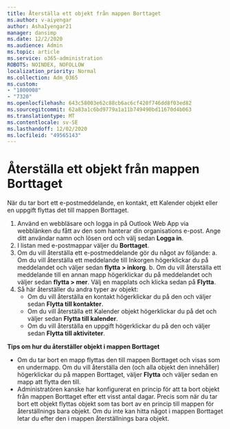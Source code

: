```yaml
---
title: Återställa ett objekt från mappen Borttaget
ms.author: v-aiyengar
author: AshaIyengar21
manager: dansimp
ms.date: 12/2/2020
ms.audience: Admin
ms.topic: article
ms.service: o365-administration
ROBOTS: NOINDEX, NOFOLLOW
localization_priority: Normal
ms.collection: Adm_O365
ms.custom:
- "1800008"
- "7320"
ms.openlocfilehash: 643c58003e62c88cb6ac6cf420f746dd8f03ed82
ms.sourcegitcommit: 62a83a1c6bd9779a1a11b749490bd11670d4b063
ms.translationtype: MT
ms.contentlocale: sv-SE
ms.lasthandoff: 12/02/2020
ms.locfileid: "49565143"
---
```

# <a name="recover-an-item-from-your-deleted-items-folder"></a>Återställa ett objekt från mappen Borttaget

När du tar bort ett e-postmeddelande, en kontakt, ett Kalender objekt eller en uppgift flyttas det till mappen Borttaget.

1. Använd en webbläsare och logga in på Outlook Web App via webblänken du fått av den som hanterar din organisations e-post. Ange ditt användar namn och lösen ord och välj sedan **Logga in**.
1. I listan med e-postmappar väljer du **Borttaget**.
1. Om du vill återställa ett e-postmeddelande gör du något av följande: a. Om du vill återställa ett meddelande till Inkorgen högerklickar du på meddelandet och väljer sedan **flytta > inkorg**.
    b. Om du vill återställa ett meddelande till en annan mapp högerklickar du på meddelandet och väljer sedan **flytta > mer**. Välj en mapplats och klicka sedan på **Flytta**.
4. Så här återställer du andra typer av objekt:
    - Om du vill återställa en kontakt högerklickar du på den och väljer sedan **Flytta till kontakter**.
    - Om du vill återställa ett Kalender objekt högerklickar du på det och väljer sedan **Flytta till kalender**.
    - Om du vill återställa en uppgift högerklickar du på den och väljer sedan **Flytta till aktiviteter**.

**Tips om hur du återställer objekt i mappen Borttaget**

- Om du tar bort en mapp flyttas den till mappen Borttaget och visas som en undermapp. Om du vill återställa den (och alla objekt den innehåller) högerklickar du på mappen Borttaget, väljer **Flytta** och väljer sedan en mapp att flytta den till.
- Administratören kanske har konfigurerat en princip för att ta bort objekt från mappen Borttaget efter ett visst antal dagar. Precis som när du tar bort ett objekt flyttas objekt som tas bort av en princip till mappen för återställnings bara objekt. Om du inte kan hitta något i mappen Borttaget letar du efter den i mappen återställnings bara objekt.
